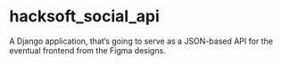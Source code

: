 # hacksoft_social_api
A Django application, that’s going to serve as a JSON-based API for the eventual frontend from the Figma designs.
